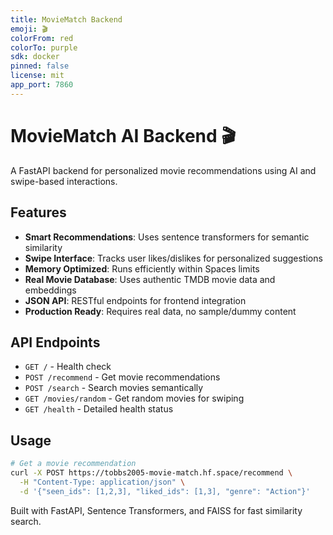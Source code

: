 ```yaml
---
title: MovieMatch Backend
emoji: 🎬
colorFrom: red
colorTo: purple
sdk: docker
pinned: false
license: mit
app_port: 7860
---
```


# MovieMatch AI Backend 🎬

A FastAPI backend for personalized movie recommendations using AI and swipe-based interactions.

## Features

- **Smart Recommendations**: Uses sentence transformers for semantic similarity
- **Swipe Interface**: Tracks user likes/dislikes for personalized suggestions  
- **Memory Optimized**: Runs efficiently within Spaces limits
- **Real Movie Database**: Uses authentic TMDB movie data and embeddings
- **JSON API**: RESTful endpoints for frontend integration
- **Production Ready**: Requires real data, no sample/dummy content

## API Endpoints

- `GET /` - Health check
- `POST /recommend` - Get movie recommendations
- `POST /search` - Search movies semantically
- `GET /movies/random` - Get random movies for swiping
- `GET /health` - Detailed health status

## Usage

```bash
# Get a movie recommendation
curl -X POST https://tobbs2005-movie-match.hf.space/recommend \
  -H "Content-Type: application/json" \
  -d '{"seen_ids": [1,2,3], "liked_ids": [1,3], "genre": "Action"}'
```

Built with FastAPI, Sentence Transformers, and FAISS for fast similarity search.
